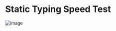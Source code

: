 # Static Typing Speed Test

![image](https://user-images.githubusercontent.com/112119230/235668137-731e43f1-e020-4853-a0b1-5dfcd7ed29e5.png)
